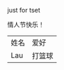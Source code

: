 just for tset

情人节快乐！

<table>
<tr>
  <td>姓名</td>
  <td>爱好</td>
</tr>
<tr>
  <td>Lau</td>
  <td>打篮球</td>
</tr>
</table>
